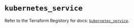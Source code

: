# `kubernetes_service`

Refer to the Terraform Registory for docs: [`kubernetes_service`](https://registry.terraform.io/providers/hashicorp/kubernetes/2.25.1/docs/resources/service).
